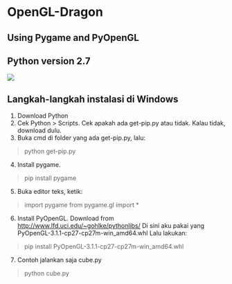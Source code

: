 # OpenGL-Dragon
## Using Pygame and PyOpenGL
## Python version 2.7

![](https://lh3.googleusercontent.com/-EPEXk7OnWb4/WOtfDWLWIWI/AAAAAAAACFo/n0auB5QSQlQnGjSwVaGKg6RQEVWma6C4QCEw/h120/Capture.PNG)

## Langkah-langkah instalasi di Windows
1. Download Python
2. Cek Python > Scripts. Cek apakah ada get-pip.py atau tidak. Kalau tidak, download dulu.
3. Buka cmd di folder yang ada get-pip.py, lalu:
  > python get-pip.py
4. Install pygame.
  > pip install pygame
5. Buka editor teks, ketik:
  > import pygame
    from pygame.gl import *

6. Install PyOpenGL. Download from http://www.lfd.uci.edu/~gohlke/pythonlibs/
    Di sini aku pakai yang PyOpenGL-3.1.1-cp27-cp27m-win_amd64.whl
    Lalu lakukan:
  > pip install PyOpenGL-3.1.1-cp27-cp27m-win_amd64.whl
  
7. Contoh jalankan saja cube.py
  > python cube.py
